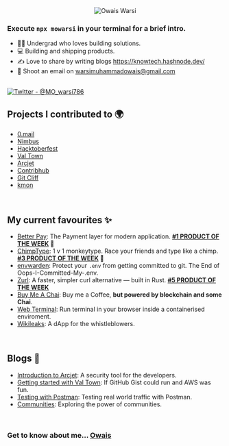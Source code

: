 <div align="center">
  <img src="https://github.com/Muhammad-Owais-Warsi/Muhammad-Owais-Warsi/blob/main/KNOW-TECH%20(2).png" alt="Owais Warsi">
  
</div>
                                                                                                                   

### Execute `npx mowarsi` in your terminal for a brief intro.

<div>
  <ul align="left">
    <li>👨‍🎓 Undergrad who loves building solutions.</li>
    <li>💻 Building and shipping products.</li>
    <li>✍️ Love to share by writing blogs <a href="https://knowtech.hashnode.dev/">https://knowtech.hashnode.dev/</a></li>
    <li>📧 Shoot an email on <a href="mailto:warsimuhammadowais@gmail.com">warsimuhammadowais@gmail.com</a></li>
  </ul>
</div>
<br>

<div>
  <a href="https://x.com/MO_warsi786">
    <img src="https://img.shields.io/badge/Twitter-%40MO__warsi786-blue" alt="Twitter - @MO_warsi786">
  </a>
</div>

## Projects I contributed to 🌍
- [0.mail](https://github.com/Mail-0/Zero/pull/591)
- [Nimbus](https://github.com/nimbusdotstorage/Nimbus/commits?author=Muhammad-Owais-Warsi)
- [Hacktoberfest](https://github.com/Hacktoberfest/hacktoberfest-2022/pull/87)
- [Val Town](https://github.com/val-town/val-town-docs/pull/245)
- [Arcjet](https://github.com/arcjet/arcjet-docs/commits?author=Muhammad-Owais-Warsi)
- [Contribhub](https://github.com/graphicmade/contribhub/pull/36)
- [Git Cliff](https://github.com/orhun/git-cliff/pull/928)
- [kmon](https://github.com/orhun/kmon/pull/174)

<br/>

## My current favourites ✨
- [Better Pay](https://github.com/Muhammad-Owais-Warsi/Better-Pay): The Payment layer for modern application. **[#1 PRODUCT OF THE WEEK](https://peerlist.io/owais786/project/better-pay) 🥇**
- [ChimpType](https://github.com/deboneil07/ChimpType): 1 v 1 monkeytype. Race your friends and type like a chimp. **[#3 PRODUCT OF THE WEEK](https://peerlist.io/neils/project/chimptype) 🥉**
- [envwarden](https://github.com/Muhammad-Owais-Warsi/envwarden): Protect your `.env` from getting committed to git. The End of Oops-I-Committed-My-.env. 
- [Zurl](https://github.com/Muhammad-Owais-Warsi/zurl): A faster, simpler curl alternative — built in Rust. **[#5 PRODUCT OF THE WEEK](https://peerlist.io/owais786/project/zurl)**
- [Buy Me A Chai](https://github.com/Muhammad-Owais-Warsi/buy_me_a_chai): Buy me a Coffee, **but powered by blockchain and some Chai**.
- [Web Terminal](https://github.com/Muhammad-Owais-Warsi/Web-Terminal): Run terminal in your browser inside a containerised enviroment.
- [Wikileaks](https://github.com/Muhammad-Owais-Warsi/WikiLeaks): A dApp for the whistleblowers.

<br>



## Blogs 📖 
 - [Introduction to Arcjet](https://knowtech.hashnode.dev/understanding-arcjet-a-simple-introduction): A security tool for the developers.
 - [Getting started with Val Town](https://knowtech.hashnode.dev/getting-started-with-valtown): If GitHub Gist could run and AWS was fun.
 - [Testing with Postman](https://knowtech.hashnode.dev/using-postman-for-real-world-traffic-testing-a-tutorial): Testing real world traffic with Postman.
 - [Communities](https://knowtech.hashnode.dev/exploring-the-power-of-community): Exploring the power of communities.
 

</table>

<br>

### Get to know about me... [Owais](https://owais.is-a.dev)





